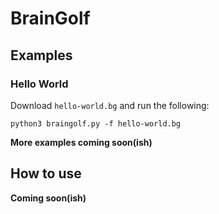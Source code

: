 # BrainGolf

## Examples

### Hello World

Download `hello-world.bg` and run the following:

    python3 braingolf.py -f hello-world.bg

**More examples coming soon(ish)**

## How to use

**Coming soon(ish)**
